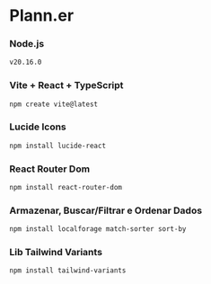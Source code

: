 # Plann.er



### Node.js

```sh
v20.16.0
```

### Vite + React + TypeScript

```sh
npm create vite@latest
```

### Lucide Icons

```sh
npm install lucide-react 
```

### React Router Dom

```sh
npm install react-router-dom
```

### Armazenar, Buscar/Filtrar e Ordenar Dados

```sh
npm install localforage match-sorter sort-by
```

### Lib Tailwind Variants

```sh
npm install tailwind-variants
```
